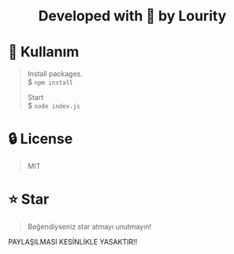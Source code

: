 <div align="center">
    <h1>Developed with 💙 by Lourity</h1>
</div>

# 📜 Kullanım
> Install packages. \
> $ `npm install`
>
> Start \
> $ `node index.js`

# 🔒 License
> MIT

# ⭐ Star
> Beğendiyseniz star atmayı unutmayın!


PAYLAŞILMASI KESİNLİKLE YASAKTIR!!
